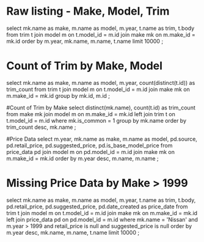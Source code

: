 # Raw listing - Make, Model, Trim
select 
  mk.name as make,
  m.name as model, m.year,
  t.name as trim, t.body
from trim t
join model m on t.model_id = m.id
join make mk on m.make_id = mk.id
order by m.year, mk.name, m.name, t.name
limit 10000
;

# Count of Trim by Make, Model
select 
  mk.name as make,
  m.name as model, m.year,
  count(distinct(t.id)) as trim_count
from trim t
join model m on t.model_id = m.id
join make mk on m.make_id = mk.id
group by mk.id, m.id
;

#Count of Trim by Make
select 
  distinct(mk.name), 
  count(t.id) as trim_count
  from make mk
join model m on m.make_id = mk.id
left join trim t on t.model_id = m.id
where mk.is_common = 1
group by mk.name
order by trim_count desc, mk.name
;

#Price Data
select
  m.year,
  mk.name as make,
  m.name as model,
  pd.source, pd.retail_price, pd.suggested_price, pd.is_base_model_price
from price_data pd
join model m on pd.model_id = m.id
join make mk on m.make_id = mk.id
order by m.year desc, m.name, m.name
;

# Missing Price Data by Make > 1999
select
  mk.name as make,
  m.name as model, m.year,
  t.name as trim, t.body,
  pd.retail_price, pd.suggested_price, pd.date_created as price_date
from trim t
join model m on t.model_id = m.id
join make mk on m.make_id = mk.id
left join price_data pd on pd.model_id = m.id
where mk.name = 'Nissan'
and m.year > 1999
and retail_price is null
and suggested_price is null
order by m.year desc, mk.name, m.name, t.name
limit 10000
;


